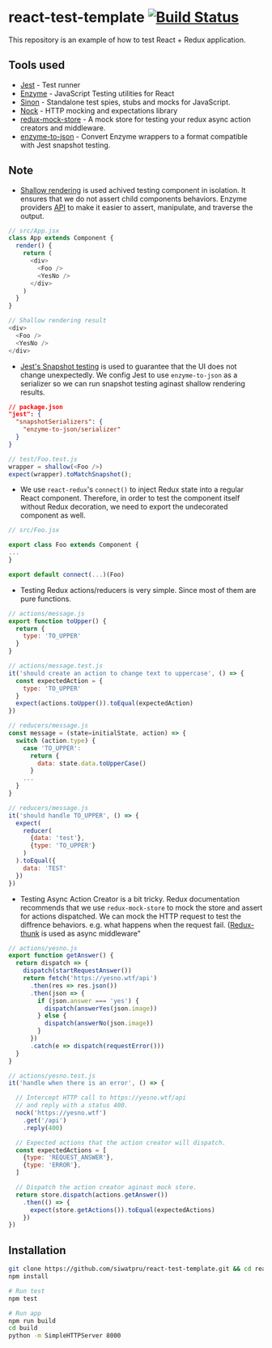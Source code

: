 react-test-template [![Build Status](https://travis-ci.org/siwatpru/react-test-template.svg?branch=master)](https://travis-ci.org/siwatpru/react-test-template)
===================

This repository is an example of how to test React + Redux application.

## Tools used
- [Jest](http://facebook.github.io/jest) - Test runner
- [Enzyme](https://github.com/airbnb/enzyme) - JavaScript Testing utilities for React
- [Sinon](http://sinonjs.org/) - Standalone test spies, stubs and mocks for JavaScript.
- [Nock](https://github.com/node-nock/nock) - HTTP mocking and expectations library
- [redux-mock-store](https://github.com/arnaudbenard/redux-mock-store) - A mock store for testing your redux async action creators and middleware.
- [enzyme-to-json](https://github.com/adriantoine/enzyme-to-json) - Convert Enzyme wrappers to a format compatible with Jest snapshot testing.

## Note
- [Shallow rendering](https://facebook.github.io/react/docs/test-utils.html#shallow-rendering) is used achived testing component in isolation. It ensures that we do not assert child components behaviors. Enzyme providers [API](https://github.com/airbnb/enzyme/blob/master/docs/api/shallow.md) to make it easier to assert, manipulate, and traverse the output.


```javascript
// src/App.jsx
class App extends Component {
  render() {
    return (
      <div>
        <Foo />
        <YesNo />
      </div>
    )
  }
}

// Shallow rendering result
<div>
  <Foo />
  <YesNo />
</div>
```

- [Jest's Snapshot testing](http://facebook.github.io/jest/docs/snapshot-testing.html) is used to guarantee that the UI does not change unexpectedly. We config Jest to use `enzyme-to-json` as a serializer so we can run snapshot testing aginast shallow rendering results.
```json
// package.json
"jest": {
  "snapshotSerializers": {
    "enzyme-to-json/serializer"
  }
}
```

```javascript
// test/Foo.test.js
wrapper = shallow(<Foo />)
expect(wrapper).toMatchSnapshot();
```
- We use `react-redux`'s `connect()` to inject Redux state into a regular React component. Therefore, in order to test the component itself without Redux decoration, we need to export the undecorated component as well.

```javascript
// src/Foo.jsx

export class Foo extends Component {
...
}

export default connect(...)(Foo)
```

- Testing Redux actions/reducers is very simple. Since most of them are pure functions.
```javascript
// actions/message.js
export function toUpper() {
  return {
    type: 'TO_UPPER'
  }
}

// actions/message.test.js
it('should create an action to change text to uppercase', () => {
  const expectedAction = {
    type: 'TO_UPPER'
  }
  expect(actions.toUpper()).toEqual(expectedAction)
})
```

```javascript
// reducers/message.js
const message = (state=initialState, action) => {
  switch (action.type) {
    case 'TO_UPPER':
      return {
        data: state.data.toUpperCase()
      }
    ...
  }
}

// reducers/message.js
it('should handle TO_UPPER', () => {
  expect(
    reducer(
      {data: 'test'},
      {type: 'TO_UPPER'}
    )
  ).toEqual({
    data: 'TEST'
  })
})
```

- Testing Async Action Creator is a bit tricky. Redux documentation recommends that we use `redux-mock-store` to mock the store and assert for actions dispatched. We can mock the HTTP request to test the diffrence behaviors. e.g. what happens when the request fail. ([Redux-thunk](https://github.com/gaearon/redux-thunk) is used as async middleware"

```javascript
// actions/yesno.js
export function getAnswer() {
  return dispatch => {
    dispatch(startRequestAnswer())
    return fetch('https://yesno.wtf/api')
      .then(res => res.json())
      .then(json => {
        if (json.answer === 'yes') {
          dispatch(answerYes(json.image))
        } else {
          dispatch(answerNo(json.image))
        }
      })
      .catch(e => dispatch(requestError()))
  }
}

// actions/yesno.test.js
it('handle when there is an error', () => {

  // Intercept HTTP call to https://yesno.wtf/api
  // and reply with a status 400.
  nock('https://yesno.wtf')
    .get('/api')
    .reply(400)

  // Expected actions that the action creator will dispatch.
  const expectedActions = [
    {type: 'REQUEST_ANSWER'},
    {type: 'ERROR'},
  ]

  // Dispatch the action creator aginast mock store.
  return store.dispatch(actions.getAnswer())
    .then(() => {
      expect(store.getActions()).toEqual(expectedActions)
    })
})
```

## Installation
```bash
git clone https://github.com/siwatpru/react-test-template.git && cd react-test-template
npm install

# Run test
npm test

# Run app
npm run build
cd build
python -m SimpleHTTPServer 8000
```
